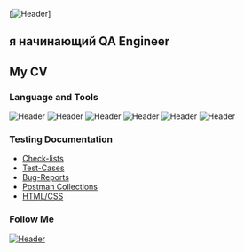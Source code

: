 [![Header](https://github.com/artichokeee/artichokeee/blob/main/assets/Frame%20635%20(3).png)]
## я начинающий QA Engineer 
## My CV
### Language and Tools
![Header](https://img.shields.io/badge/Jira-090909?style=for-the-badge&logo=jira&logoColor=136be1)
![Header](https://img.shields.io/badge/Postman-090909?style=for-the-badge&logo=postman&logoColor=f76935)
![Header](https://img.shields.io/badge/Swagger-090909?style=for-the-badge&logo=swagger&logoColor=7ede2b)
![Header](https://img.shields.io/badge/Github-090909?style=for-the-badge&logo=github&logoColor=8cc4d7)
![Header](https://img.shields.io/badge/MySQL-090909?style=for-the-badge&logo=mysql&logoColor=00618a)
![Header](https://img.shields.io/badge/DevTools-090909?style=for-the-badge&logo=googlechrome&logoColor=2674f2)

### Testing Documentation

- [Check-lists](https://github.com/Ksenia-Misch/Checklist-)
- [Test-Cases](https://github.com/Ksenia-Misch/Test-cases)
- [Bug-Reports](https://github.com/Ksenia-Misch/Bug-reports)
- [Postman Collections](https://github.com/Ksenia-Misch/Postman-collection-)
- [HTML/CSS](https://github.com/Ksenia-Misch/HTML-CSS)

### Follow Me
[![Header](https://img.shields.io/badge/Telegram-090909?style=for-the-badge&logo=telegram&logoColor=31a5db)](https://t.me/Misch_K)